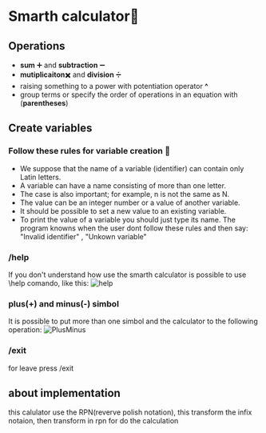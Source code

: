 # Smarth calculator🔢
## Operations 
- **sum** ➕ and **subtraction** ➖
- **mutiplicaiton**✖️ and **division** ➗ 
- raising something to a power with potentiation operator **^**
- group terms or specify the order of operations in an equation with (**parentheses**)

## Create variables
### Follow these rules for variable creation 📜
- We suppose that the name of a variable (identifier) can contain only Latin letters.
- A variable can have a name consisting of more than one letter.
- The case is also important; for example, n is not the same as N.
- The value can be an integer number or a value of another variable.
- It should be possible to set a new value to an existing variable.
- To print the value of a variable you should just type its name.
The program knowns when the user dont follow these rules and then say:
"Invalid identifier" ,  "Unkown variable"

### /help
If you don't understand how use the smarth calculator is possible to use \help comando, like this:
![help](https://github.com/victorYghor/Smart-Calculator/assets/124019555/95f012f9-017f-467c-8448-c5e2bf62297c)
### plus(+) and minus(-) simbol
It is possible to put more than one simbol and the calculator to the following operation: 
![PlusMinus](https://github.com/victorYghor/Smart-Calculator/assets/124019555/de4ea57f-b52f-4643-9d54-ba240991077e)
###  /exit
for leave press /exit

## about implementation
this calulator use the RPN(reverve polish notation), this transform the infix notaion, then transform in rpn for do the calculation

